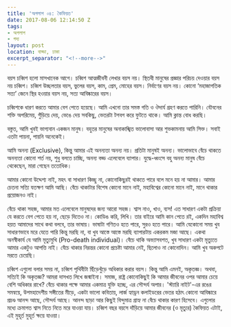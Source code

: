 ```yaml
---
title: 'অপলাপ ০৪: কৈফিয়ত'
date: 2017-08-06 12:14:50 Z
tags:
- অপলাপ
- গদ্য
layout: post
location: বাড্ডা, ঢাকা
excerpt_separator: "<!--more-->"
---
```


বয়স চব্বিশ হলো মাসখানেক আগে। চব্বিশ আত্মজীবনী লেখার বয়স নয়। স্থিতধী মানুষের প্রজ্ঞার পরিচয় দেওয়ার বয়স নয় চব্বিশ। চব্বিশ উচ্ছলতার বয়স, ভুলের বয়স, কাম, প্রেম, মোহের বয়স। নির্বাণের বয়স নয়। ক‌োনো ‘মহাজাগতিক সত্য’ জেনে স্থির হওয়ার বয়স নয়, সত্য আবিষ্কারের বয়স।

চব্বিশকে ধারণ করতে আমার বেগ পেতে হয়েছে। আমি এখনো তার সমস্ত গতি ও ঔদার্য গ্রহণ করতে পারিনি। যৌবনের শক্তি অপরিমেয়, গুঁড়িয়ে দেয়, ভেঙে দেয় সবকিছু, ভেতরটা টগবগ করে ফুটতে থাকে। আমি ক্লান্ত বোধ করছি।<!--more-->

বস্তুত, আমি খুবই ভাগ্যবান একজন মানুষ। বহুতর মানুষের অনাকাঙ্খিত ভালোবাসা আর শুভকামনায় আমি সিক্ত। সবাই এতটা পায়না, পায়নি অনেকেই।

আমি অনন্য (Exclusive), কিন্তু আমার এই অনন্যতা অনন্য নয়। প্রতিটা মানুষই অনন্য। ভালোভাবে বেঁচে থাকতে অনন্যতা কোনো শর্ত নয়, শুধু বলতে চাচ্ছি, অনন্য বড্ড এলেবেলে ব্যাপার। যুদ্ধে-ধ্বংসে বহু অনন্য মানুষ বেঁচে থেকেছেন, মারা গেছেন ততোধিক।

আমার কোনো উদ্দেশ্য নাই, মহৎ বা সাধারণ কিচ্ছু না, কোনোকিছুরই থাকতে পারে বলে মনে হয় না আমার। আমার চেতনা সত্যি যতক্ষণ আমি আছি। বেঁচে থাকাটার বিশেষ কোনো মানে নাই, মহাবিশ্বের কোনো মানে নাই, মানে থাকার প্রয়োজনও নাই।

বেঁচে থাকা সহজ, আমার মত এলেবেলে মানুষদের জন্য আরো সহজ। শ্বাস নাও, খাও, ব্যস! এত সাধারণ একটা প্রক্রিয়া যে করতে বেগ পেতে হয় না, ছেড়ে দিতেও না। কোডিঙ করি, লিখি। তার বাইরে আমি কান পেতে রই, একদিন মহাবিশ্ব হয়ত আমাদের সাথে কথা বলবে, তার ভাষায়। ভাষাটা গণিতও হতে পারে, সুরও হতে পারে। আমি যেকোনো সময় খুব সাধারণভাবে মরে যেতে পারি কিন্তু মরছি না, বা খুব আস্তে আস্তে মরছি ব্যাপারটায় একরকম মজা আছে। একথা অনস্বীকার্য যে আমি মৃত্যুমুখি (Pro-death individual)। বেঁচে থাকি অভ্যাসবশত, খুব সাধারণ একটা মৃত্যুতে আমার একটুও আপত্তি নাই। বেঁচে থাকার নিরন্তর কোনো প্রচেষ্টা আমার নেই, ছিলোও না কোনোদিন। আমি খুব অকপটে মরতে চেয়েছি।

চব্বিশ এগুলো বলার সময় না, চব্বিশ পৃথিবীটা ছিঁড়েখুঁড়ে অধিকার করার বয়স। কিন্তু আমি এমনই, অকৃতজ্ঞ। অথবা, সত্যিই কি অকৃতজ্ঞ? আমরা দাসখত লিখে জন্মাইনা। সমাজ, রাষ্ট্র কোনোকিছুই কি আমার জীবনের ওপর আমার চেয়ে বেশি অধিকার রাখে? বেঁচে থাকার পক্ষে আমার একমাত্র যুক্তি হচ্ছে, এর সৌন্দর্য অপার। 'স্ট্যারি নাইট'-এর রঙের সমন্বয়ে, উপমহাদেশীয় সঙ্গীতের মীড়ে, একটা ভালো কবিতায়, লার্জ হ্যাড্রন কলাইডরের ভেতর হঠাৎ কোন‌ো আবিষ্কারে প্রচণ্ড আনন্দ আছে, সৌন্দর্য আছে। আনন্দ ছাড়া আর কিছুই বিন্দুমাত্র গ্রাহ্য না বেঁচে থাকার কারণ হিসেবে। এগুলোর মধ্যে ক্রমাগত শ্বাস নিতে নিতে মরে যাওয়া যায়। চব্বিশ বছর বয়সে দাঁড়িয়ে আমার জীবনের (ও মৃত্যুর) কৈফিয়ত এটাই, এই মুহূর্ত মুহূর্ত ক্ষয়ে যাওয়া।
